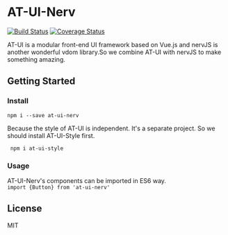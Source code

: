 # AT-UI-Nerv
[![Build Status](https://www.travis-ci.org/NervJS/at-ui-nerv.svg?branch=master)](https://www.travis-ci.org/NervJS/at-ui-nerv)
[![Coverage Status](https://coveralls.io/repos/github/NervJS/at-ui-nerv/badge.svg?branch=master)](https://coveralls.io/github/NervJS/at-ui-nerv?branch=master)

<p align="left">
  AT-UI is a modular front-end UI framework based on Vue.js and nervJS is another wonderful vdom library.So we combine AT-UI with nervJS to make something amazing.  
</p>

## Getting Started

### Install
``` npm i --save at-ui-nerv ```
 
 Because the style of AT-UI is independent. It's a separate project. So we should install AT-UI-Style first.

``` npm i at-ui-style```

### Usage

AT-UI-Nerv's components can be imported in ES6 way.  
``` import {Button} from 'at-ui-nerv' ```

## License
MIT

